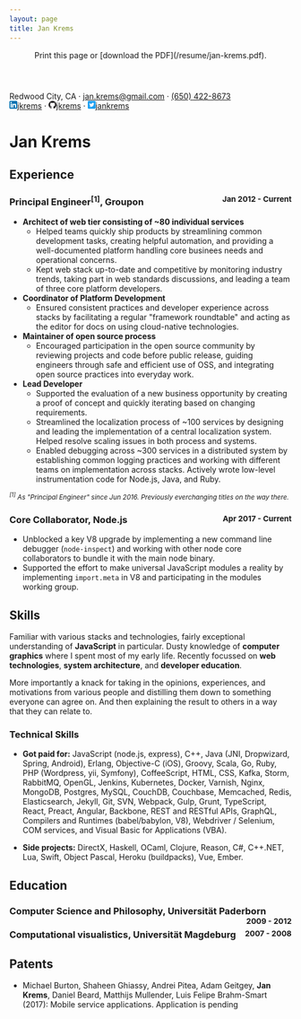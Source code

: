 ```yaml
---
layout: page
title: Jan Krems
---
```


<header markdown="1">
  Print this page or [download the PDF](/resume/jan-krems.pdf).
</header>

<div class="vcard">
  <div>
    <span class="adr"><span class="locality">Redwood City</span>, <span class="region">CA</span></span>
    &middot;
    <a href="mailto:jan.krems@gmail.com" class="email">jan.krems@gmail.com</a>
    &middot;
    <a href="tel:+1-650-442-8673" class="tel">(650) 422-8673</a>
    <br/>
    <a href="https://www.linkedin.com/in/jkrems" class="url" title="LinkedIn"
      target="_blank" rel="noopener noreferrer"><img src="/images/in-14px.png" width="14" height="14" alt="linkedin.com/in/" />jkrems</a>
    &middot;
    <a href="https://github.com/jkrems/" class="url" title="Github"
      target="_blank" rel="noopener noreferrer"><img src="/images/github-32px.png" width="14" height="14" alt="github.com/" />jkrems</a>
    &middot;
    <a href="https://twitter.com/jankrems/" class="url" title="Twitter"
      target="_blank" rel="noopener noreferrer"><img src="/images/twitter-32px.png" width="14" height="14" alt="twitter.com/" />jankrems</a>
  </div>
  <h1 class="fn">Jan Krems</h1>
</div>

## Experience

<h3>
  Principal Engineer<sup>[1]</sup>, Groupon
  <small style="float: right">Jan 2012 - Current</small>
</h3>

* **Architect of web tier consisting of ~80 individual services**
  - Helped teams quickly ship products
    by streamlining common development tasks, creating helpful automation,
    and providing a well-documented platform
    handling core businees needs and operational concerns.
  - Kept web stack up-to-date and competitive
    by monitoring industry trends,
    taking part in web standards discussions,
    and leading a team of three core platform developers.
* **Coordinator of Platform Development**
  - Ensured consistent practices and developer experience across stacks
    by facilitating a regular "framework roundtable"
    and acting as the editor for docs on using cloud-native technologies.
* **Maintainer of open source process**
  - Encouraged participation in the open source community
    by reviewing projects and code before public release,
    guiding engineers through safe and efficient use of OSS,
    and integrating open source practices into everyday work.
* **Lead Developer**
  - Supported the evaluation of a new business opportunity
    by creating a proof of concept
    and quickly iterating based on changing requirements.
  - Streamlined the localization process of ~100 services
    by designing and leading the implementation of a central localization system.
    Helped resolve scaling issues in both process and systems.
  - Enabled debugging across ~300 services in a distributed system
    by establishing common logging practices
    and working with different teams on implementation across stacks.
    Actively wrote low-level instrumentation code for Node.js,
    Java, and Ruby.

<small>
  <em><sup>[1]</sup> As "Principal Engineer" since Jun 2016. Previously everchanging titles on the way there.</em>
</small>

<h3>
  Core Collaborator, Node.js
  <small style="float: right">Apr 2017 - Current</small>
</h3>

* Unblocked a key V8 upgrade by implementing a new command line debugger (`node-inspect`)
  and working with other node core collaborators to bundle it with the main node binary.
* Supported the effort to make universal JavaScript modules a reality
  by implementing `import.meta` in V8 and participating in the modules working group.

## Skills

Familiar with various stacks and technologies,
fairly exceptional understanding of **JavaScript** in particular.
Dusty knowledge of **computer graphics** where I spent most of my early life.
Recently focussed on **web technologies**,
**system architecture**, and **developer education**.

More importantly a knack for taking in the opinions, experiences, and motivations
from various people and distilling them down to something everyone can agree on.
And then explaining the result to others in a way that they can relate to.

### Technical Skills

* **Got paid for:**
  JavaScript (node.js, express), C++, Java (JNI, Dropwizard, Spring, Android), Erlang,
  Objective-C (iOS), Groovy, Scala, Go, Ruby, PHP (Wordpress, yii, Symfony), CoffeeScript, HTML, CSS,
  Kafka, Storm, RabbitMQ, OpenGL,
  Jenkins, Kubernetes, Docker, Varnish, Nginx, MongoDB, Postgres, MySQL, CouchDB,
  Couchbase, Memcached, Redis, Elasticsearch, Jekyll, Git, SVN,
  Webpack, Gulp, Grunt, TypeScript,
  React, Preact, Angular, Backbone,
  REST and RESTful APIs, GraphQL,
  Compilers and Runtimes (babel/babylon, V8),
  Webdriver / Selenium,
  COM services,
  and Visual Basic for Applications (VBA).

* **Side projects:**
  DirectX, Haskell, OCaml, Clojure, Reason, C#, C++.NET, Lua, Swift, Object Pascal,
  Heroku (buildpacks), Vue, Ember.

## Education

<h3>
  Computer Science and Philosophy, Universität Paderborn
  <small style="float: right">2009 - 2012</small>
</h3>

<h3>
  Computational visualistics, Universität Magdeburg
  <small style="float: right">2007 - 2008</small>
</h3>

## Patents

* Michael Burton, Shaheen Ghiassy, Andrei Pitea, Adam Geitgey, **Jan Krems**, Daniel Beard, Matthijs Mullender, Luis Felipe Brahm-Smart (2017): Mobile service applications. Application is pending
